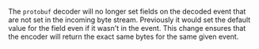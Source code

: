 The `protobuf` decoder will no longer set fields on the decoded event that are not set in the incoming byte stream. Previously it would set the default value for the field even if it wasn't in the event. This change ensures that the encoder will return the exact same bytes for the same given event.
